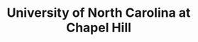 ---
layout: repo
title: "University of North Carolina at Chapel Hill"
id: 4671
permalink: repos/4671/
---